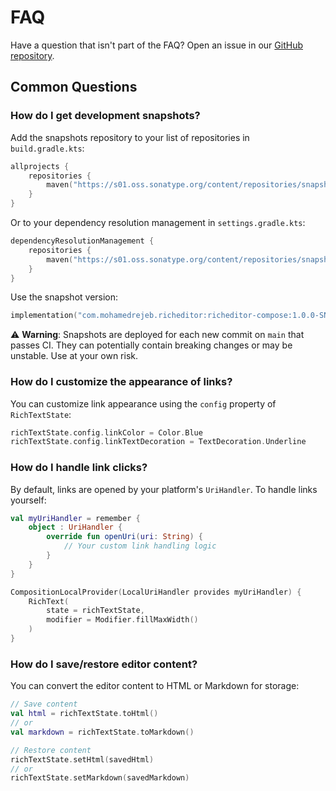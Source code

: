 # FAQ

Have a question that isn't part of the FAQ? Open an issue in our [GitHub repository][issues].

[issues]: https://github.com/MohamedRejeb/Compose-Rich-Editor/issues

## Common Questions

### How do I get development snapshots?

Add the snapshots repository to your list of repositories in `build.gradle.kts`:

```kotlin
allprojects {
    repositories {
        maven("https://s01.oss.sonatype.org/content/repositories/snapshots")
    }
}
```

Or to your dependency resolution management in `settings.gradle.kts`:

```kotlin
dependencyResolutionManagement {
    repositories {
        maven("https://s01.oss.sonatype.org/content/repositories/snapshots")
    }
}
```

Use the snapshot version:

```kotlin
implementation("com.mohamedrejeb.richeditor:richeditor-compose:1.0.0-SNAPSHOT")
```

⚠️ **Warning**: Snapshots are deployed for each new commit on `main` that passes CI. They can potentially contain breaking changes or may be unstable. Use at your own risk.

### How do I customize the appearance of links?

You can customize link appearance using the `config` property of `RichTextState`:

```kotlin
richTextState.config.linkColor = Color.Blue
richTextState.config.linkTextDecoration = TextDecoration.Underline
```

### How do I handle link clicks?

By default, links are opened by your platform's `UriHandler`. To handle links yourself:

```kotlin
val myUriHandler = remember {
    object : UriHandler {
        override fun openUri(uri: String) {
            // Your custom link handling logic
        }
    }
}

CompositionLocalProvider(LocalUriHandler provides myUriHandler) {
    RichText(
        state = richTextState,
        modifier = Modifier.fillMaxWidth()
    )
}
```

### How do I save/restore editor content?

You can convert the editor content to HTML or Markdown for storage:

```kotlin
// Save content
val html = richTextState.toHtml()
// or
val markdown = richTextState.toMarkdown()

// Restore content
richTextState.setHtml(savedHtml)
// or
richTextState.setMarkdown(savedMarkdown)
```
